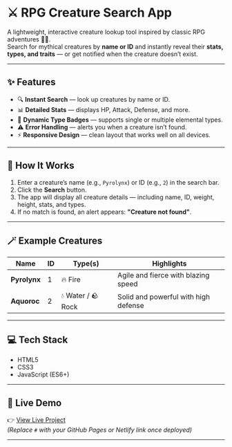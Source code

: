 # ⚔️ RPG Creature Search App

A lightweight, interactive creature lookup tool inspired by classic RPG adventures 🧙‍♂️.  
Search for mythical creatures by **name or ID** and instantly reveal their **stats, types, and traits** — or get notified when the creature doesn’t exist.  

---

## ✨ Features

- 🔍 **Instant Search** — look up creatures by name or ID.  
- 📊 **Detailed Stats** — displays HP, Attack, Defense, and more.  
- 🧩 **Dynamic Type Badges** — supports single or multiple elemental types.  
- ⚠️ **Error Handling** — alerts you when a creature isn’t found.  
- ⚡ **Responsive Design** — clean layout that works well on all devices.  

---

## 🧠 How It Works

1. Enter a creature’s name (e.g., `Pyrolynx`) or ID (e.g., `2`) in the search bar.  
2. Click the **Search** button.  
3. The app will display all creature details — including name, ID, weight, height, stats, and types.  
4. If no match is found, an alert appears: **"Creature not found"**.

---

## 🪄 Example Creatures

| Name | ID | Type(s) | Highlights |
|------|----|----------|------------|
| **Pyrolynx** | 1 | 🔥 Fire | Agile and fierce with blazing speed |
| **Aquoroc** | 2 | 💧 Water / 🪨 Rock | Solid and powerful with high defense |

---

## 💻 Tech Stack

- HTML5  
- CSS3  
- JavaScript (ES6+)  

---

## 🚀 Live Demo

👉 [View Live Project](#)  
*(Replace `#` with your GitHub Pages or Netlify link once deployed)*  

---

